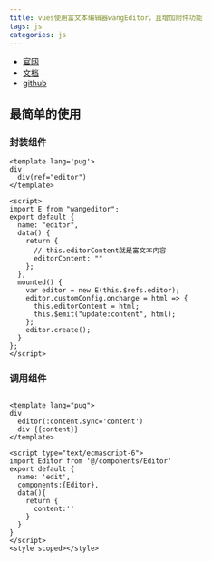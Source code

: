 ```yaml
---
title: vues使用富文本编辑器wangEditor，且增加附件功能
tags: js
categories: js
---
```


* [官网](www.wangEditor.com)
* [文档](www.kancloud.cn/wangfupeng/wangeditor3/332599)
* [github](github.com/wangfupeng1988/wangEditor)

## 最简单的使用

### 封装组件

```vue
<template lang='pug'>
div
  div(ref="editor")
</template>

<script>
import E from "wangeditor";
export default {
  name: "editor",
  data() {
    return {
      // this.editorContent就是富文本内容
      editorContent: ""
    };
  },
  mounted() {
    var editor = new E(this.$refs.editor);
    editor.customConfig.onchange = html => {
      this.editorContent = html;
      this.$emit("update:content", html);
    };
    editor.create();
  }
};
</script>

```

### 调用组件

```vue

<template lang="pug">
div
  editor(:content.sync='content')
  div {{content}}
</template>

<script type="text/ecmascript-6">
import Editor from '@/components/Editor'
export default {
  name: 'edit',
  components:{Editor},
  data(){
    return {
      content:''
    }
  }
}
</script>
<style scoped></style>

```